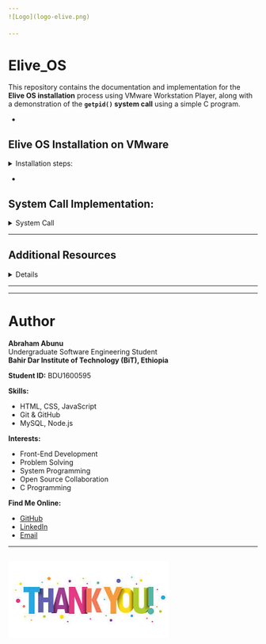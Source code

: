 ```yaml
---
![Logo](logo-elive.png)

---
```

# Elive_OS 

This repository contains the documentation and implementation for the **Elive OS installation** process using VMware Workstation Player, along with a demonstration of the **`getpid()` system call** using a simple C program. 

-
## Elive OS Installation on VMware 
<details>
  <summary> Installation steps:</summary>

  ### Requirements:
  
<details>
  <summary>Requirement:</summary>

  - **Elive OS ISO** ([Download Official Website](https://www.elivecd.org/))
  - **VMware Workstation Player** (Free virtualization software)
  - A host system with at least:
    - Dual-core processor  
    - 2 GB RAM (for VM)  
    - 20 GB free disk space  

</details>

  ### Steps:
<details>
  <summary>Installation steps:</summary>
  
  1. **Download Elive OS ISO** from [elivecd.org](https://www.elivecd.org/)
  2. **Launch VMware Workstation Player** and click “Create a New Virtual Machine”
  3. **Choose the ISO file** as installation media
  4. **Manually set OS type** to:  
     - Operating System: Linux  
     - Version: Ubuntu 64-bit  
  5. **Name your virtual machine** (e.g., `Elive_OS_Abraham`) and choose a storage path
  6. **Allocate Resources**:  
     - Memory: 2 GB  
     - Processors: 2  
     - Disk: 20 GB (stored as a single file)
  7. **Customize Hardware**:
     - Enable 3D acceleration (optional)
     - Network Adapter: NAT (default)
  8. **Start the VM** and boot into the Elive OS Live environment
  9. **Launch the Elive Installer** from the desktop
  10. **Choose language and keyboard layout**
  11. **Select partitioning**: use *Automatic Partitioning* for simplicity
  12. **Configure user credentials and hostname**
  13. **Complete the installation** and disconnect the ISO
  14. **Reboot** to enter the fully installed Elive OS environment


---

  - **Elive OS Installation in webpages with Screenshots**:  
    [View Elive OS Installation_steps in webpages with Screenshots](https://ababu1212.github.io/OSSP_Project_Abraham_Abunu/OS_installation.html)

</details>

</details>

-
## System Call Implementation: 
<details>
  <summary>System Call</summary>

  This project demonstrates the use of the `getpid()` system call in a Linux-based environment. It was completed as part of the OSSP (Operating System and System Programming) course at **Bahir Dar Institute of Technology**.

  ### Objective
  To implement and test the `getpid()` system call using a simple C program. This helps understand how system calls work and how processes are identified in Unix-like operating systems.

  ### Implementation Steps
<details>
  <summary>Steps</summary>

  1. Create a new C file (e.g., `abraham.c`)  
  2. Write the `getpid()` implementation code in the file:

      ```c
      #include <stdio.h>
      #include <unistd.h>

      int main() {
          pid_t pid = getpid();  // Get current process ID
          printf("The Process ID is: %d\n", pid);
          return 0;
      }
      ```

  3. Save and exit the file  
  4. Update system packages:

      ```bash
      sudo apt update
      sudo apt install build-essential
      ```

  5. Install the GCC compiler if it's not already installed  
  6. Compile the C program using GCC:

      ```bash
      gcc abraham.c -o abraham
      ```

  7. Run the compiled executable:

      ```bash
      ./abraham
      ```

  8. Observe the output showing the Process ID (PID).  
     Each run generates a different PID, demonstrating that a new process is created each time.
---
  [View System Call in webpages with Screenshots](https://ababu1212.github.io/OSSP_Project_Abraham_Abunu/System_call.html)

  </details>

</details>

---
## Additional Resources
<details>
  <summary>Details</summary>

  ### Live Website  
  Experience a website of the Elive OS installation and system call implementation:  
  **[Elive OS Installation & System Call](https://ababu1212.github.io/OSSP_Project_Abraham_Abunu/)**

  -
  

  ### Full Report (PDF with Screenshots)  
  Download or view the detailed project report with step-by-step instructions and screenshots:  
  **[Download Full PDF Report](https://github.com/Ababu1212/OSSP_Project_Abraham_Abunu/blob/main/OSSP_Individual_Abraham_Abunu_BDU1600595_A.pdf)**

</details>

---




---
# Author

**Abraham Abunu**  
Undergraduate Software Engineering Student  
**Bahir Dar Institute of Technology (BiT), Ethiopia**  

**Student ID:** BDU1600595  

**Skills:**  
- HTML, CSS, JavaScript  
- Git & GitHub  
- MySQL, Node.js  


**Interests:**  
- Front-End Development  
- Problem Solving  
- System Programming  
- Open Source Collaboration
- C Programming  
  

**Find Me Online:**  
- [GitHub](https://github.com/Ababu1212)  
- [LinkedIn](https://linkedin.com/in/abraham-abunu-056853343)  
- [Email](mailto:Abrahamabunu1995@gmail.com)



---

![Logo](download.jpeg)
---
